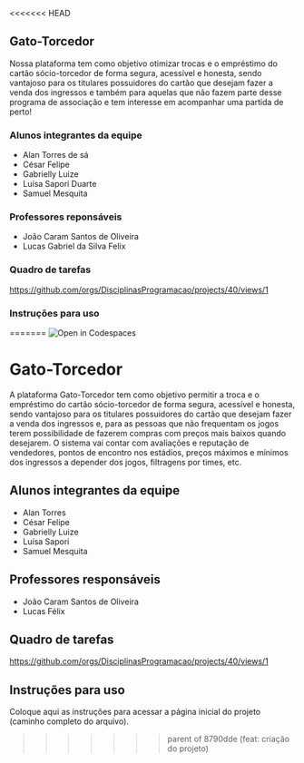 <<<<<<< HEAD
## Gato-Torcedor

Nossa plataforma tem como objetivo otimizar trocas e o empréstimo do cartão sócio-torcedor de forma segura, acessível e honesta, sendo vantajoso para os titulares possuidores do cartão que desejam fazer a venda dos ingressos e também para aquelas que não fazem parte desse programa de associação e tem interesse em acompanhar uma partida de perto!

### Alunos integrantes da equipe

- Alan Torres de sá
- César Felipe
- Gabrielly Luize
- Luísa Sapori Duarte 
- Samuel Mesquita

### Professores reponsáveis 

- João Caram Santos de Oliveira
- Lucas Gabriel da Silva Felix

### Quadro de tarefas
https://github.com/orgs/DisciplinasProgramacao/projects/40/views/1


### Instruções para uso

=======
![Open in Codespaces](https://classroom.github.com/assets/open-in-codespaces-abfff4d4e15f9e1bd8274d9a39a0befe03a0632bb0f153d0ec72ff541cedbe34.svg)
# Gato-Torcedor

  A plataforma Gato-Torcedor tem como objetivo permitir a troca e o empréstimo do cartão sócio-torcedor de forma segura, acessível e honesta, sendo vantajoso para os titulares possuidores do cartão que desejam fazer a venda dos ingressos e, para as pessoas que não frequentam os jogos terem possibilidade de fazerem compras com preços mais baixos quando desejarem. 
  O sistema vai contar com avaliações e reputação de vendedores, pontos de encontro nos estádios, preços máximos e mínimos dos ingressos a depender dos jogos, filtragens por times, etc.

## Alunos integrantes da equipe

* Alan Torres
* César Felipe
* Gabrielly Luize
* Luísa Sapori
* Samuel Mesquita

## Professores responsáveis

* João Caram Santos de Oliveira
* Lucas Félix

## Quadro de tarefas
https://github.com/orgs/DisciplinasProgramacao/projects/40/views/1

## Instruções para uso
Coloque aqui as instruções para acessar a página inicial do projeto (caminho completo do arquivo).
>>>>>>> parent of 8790dde (feat: criação do projeto)

